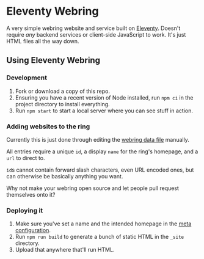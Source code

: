 # Eleventy Webring

A very simple webring website and service built on [Eleventy](https://11ty.dev). Doesn't require _any_ backend services or client-side JavaScript to work. It's just HTML files all the way down.

## Using Eleventy Webring

### Development

1. Fork or download a copy of this repo.
2. Ensuring you have a recent version of Node installed, run `npm ci` in the project directory to install everything.
3. Run `npm start` to start a local server where you can see stuff in action.

### Adding websites to the ring

Currently this is just done through editing the [webring data file](https://github.com/querkmachine/eleventy-webring/blob/main/src/_data/webring.mjs) manually.

All entries require a unique `id`, a display `name` for the ring's homepage, and a `url` to direct to.

`id`s cannot contain forward slash characters, even URL encoded ones, but can otherwise be basically anything you want.

Why not make your webring open source and let people pull request themselves onto it?

### Deploying it

1. Make sure you've set a name and the intended homepage in the [meta configuration](https://github.com/querkmachine/eleventy-webring/blob/main/src/_data/meta.mjs).
1. Run `npm run build` to generate a bunch of static HTML in the `_site` directory.
1. Upload that anywhere that'll run HTML.

